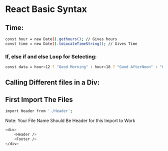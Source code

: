 # React Basic Syntax
## Time:
```bash
const hour = new Date().gethours(); // Gives hours
const time = new Date().toLocaleTimeString(); // Gives Time
```
### If, else if and else Loop for Selecting:
```bash
const data = hour<12 ? "Good Morning" : hour<18 ? "Good AfterNoon" : "Good Evening;
```
## Calling Different files in a Div:
## First Import The Files
```bash
import Header from './Header';
```
Note: Your File Name Should Be Header for this Import to Work

```bash
<div>
    <Header />
    <Footer />
</div>
```